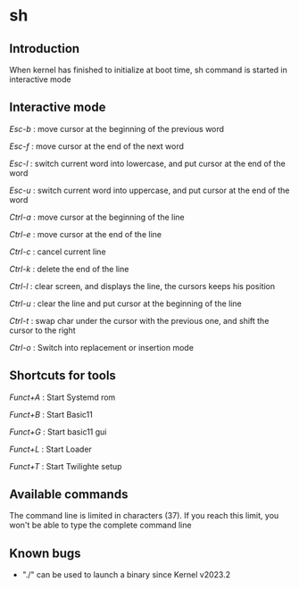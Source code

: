 # sh

## Introduction

When kernel has finished to initialize at boot time, sh command is started in interactive mode

## Interactive mode

*Esc-b* : move cursor at the beginning of the previous word

*Esc-f* : move cursor at the end of the next word

*Esc-l* : switch current word into lowercase, and put cursor at the end of the word

*Esc-u* : switch current word into uppercase, and put cursor at the end of the word

*Ctrl-a* : move cursor at the beginning of the line

*Ctrl-e* : move cursor at the end of the line

*Ctrl-c* : cancel current line

*Ctrl-k* : delete the end of the line

*Ctrl-l* : clear screen, and displays the line, the cursors keeps his position

*Ctrl-u* : clear the line and put cursor at the beginning of the line

*Ctrl-t* : swap char under the cursor with the previous one, and shift the cursor to the right

*Ctrl-o* : Switch into replacement or insertion mode

## Shortcuts for tools

*Funct+A* : Start Systemd rom

*Funct+B* : Start Basic11

*Funct+G* : Start basic11 gui

*Funct+L* : Start Loader

*Funct+T* : Start Twilighte setup

## Available commands

The command line is limited in characters (37). If you reach this limit, you won't be able to type the complete command line

## Known bugs

* "./" can be used to launch a binary since Kernel v2023.2
